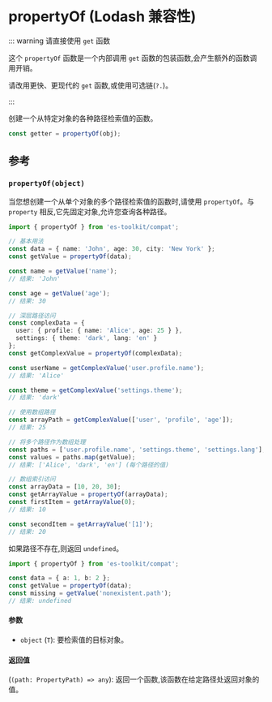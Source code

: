 # propertyOf (Lodash 兼容性)

::: warning 请直接使用 `get` 函数

这个 `propertyOf` 函数是一个内部调用 `get` 函数的包装函数,会产生额外的函数调用开销。

请改用更快、更现代的 `get` 函数,或使用可选链(`?.`)。

:::

创建一个从特定对象的各种路径检索值的函数。

```typescript
const getter = propertyOf(obj);
```

## 参考

### `propertyOf(object)`

当您想创建一个从单个对象的多个路径检索值的函数时,请使用 `propertyOf`。与 `property` 相反,它先固定对象,允许您查询各种路径。

```typescript
import { propertyOf } from 'es-toolkit/compat';

// 基本用法
const data = { name: 'John', age: 30, city: 'New York' };
const getValue = propertyOf(data);

const name = getValue('name');
// 结果: 'John'

const age = getValue('age');
// 结果: 30

// 深层路径访问
const complexData = {
  user: { profile: { name: 'Alice', age: 25 } },
  settings: { theme: 'dark', lang: 'en' }
};
const getComplexValue = propertyOf(complexData);

const userName = getComplexValue('user.profile.name');
// 结果: 'Alice'

const theme = getComplexValue('settings.theme');
// 结果: 'dark'

// 使用数组路径
const arrayPath = getComplexValue(['user', 'profile', 'age']);
// 结果: 25

// 将多个路径作为数组处理
const paths = ['user.profile.name', 'settings.theme', 'settings.lang'];
const values = paths.map(getValue);
// 结果: ['Alice', 'dark', 'en'] (每个路径的值)

// 数组索引访问
const arrayData = [10, 20, 30];
const getArrayValue = propertyOf(arrayData);
const firstItem = getArrayValue(0);
// 结果: 10

const secondItem = getArrayValue('[1]');
// 结果: 20
```

如果路径不存在,则返回 `undefined`。

```typescript
import { propertyOf } from 'es-toolkit/compat';

const data = { a: 1, b: 2 };
const getValue = propertyOf(data);
const missing = getValue('nonexistent.path');
// 结果: undefined
```

#### 参数

- `object` (`T`): 要检索值的目标对象。

#### 返回值

(`(path: PropertyPath) => any`): 返回一个函数,该函数在给定路径处返回对象的值。
